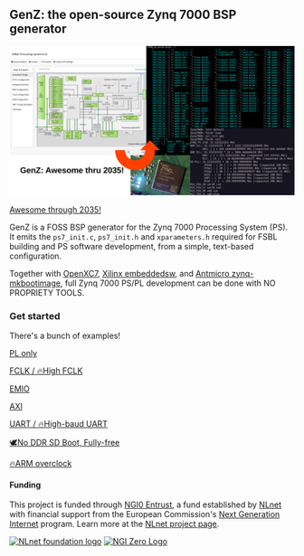 ## GenZ: the open-source Zynq 7000 BSP generator

![banner](doc/pic/banner.png)

[Awesome through 2035!](https://www.hackster.io/news/product-lifecycle-extension-for-all-7-series-xilinx-devices-through-2035-4b690dac2d42)

GenZ is a FOSS BSP generator for the Zynq 7000 Processing System (PS). It emits the `ps7_init.c`, `ps7_init.h` and `xparameters.h` required for FSBL building and PS software development, from a simple, text-based configuration. 

Together with [OpenXC7](https://github.com/openXC7/), [Xilinx embeddedsw](https://github.com/Xilinx/embeddedsw), and [Antmicro zynq-mkbootimage](https://github.com/antmicro/zynq-mkbootimage), full Zynq 7000 PS/PL development can be done with NO PROPRIETY TOOLS. 

### Get started

There's a bunch of examples! 

[PL only](./examples/1-pl-only) 

[FCLK / 🔥High FCLK](./examplex/2-fclk)  

[EMIO](./examples/3-emio)

[AXI](./examples/4-axi)

[UART / 🔥High-baud UART](./examples/5-uart)

[🕊️No DDR SD Boot, Fully-free](./examples/6-noddr-sdboot)

[🔥ARM overclock](./examples/only-foss-can-do/1-apu-oc)

#### Funding

This project is funded through [NGI0 Entrust](https://nlnet.nl/entrust), a fund established by [NLnet](https://nlnet.nl) with financial support from the European Commission's [Next Generation Internet](https://ngi.eu) program. Learn more at the [NLnet project page](https://nlnet.nl/project/PTP-timingcard-gateware).

[<img src="https://nlnet.nl/logo/banner.png" alt="NLnet foundation logo" width="20%" />](https://nlnet.nl) [<img src="https://nlnet.nl/image/logos/NGI0_tag.svg" alt="NGI Zero Logo" width="20%" />](https://nlnet.nl/entrust)
